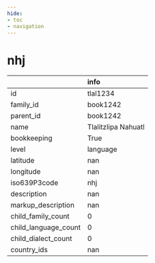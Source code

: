```yaml
---
hide:
- toc
- navigation
---
```

# nhj
|                      | info                |
|:---------------------|:--------------------|
| id                   | tlal1234            |
| family_id            | book1242            |
| parent_id            | book1242            |
| name                 | Tlalitzlipa Nahuatl |
| bookkeeping          | True                |
| level                | language            |
| latitude             | nan                 |
| longitude            | nan                 |
| iso639P3code         | nhj                 |
| description          | nan                 |
| markup_description   | nan                 |
| child_family_count   | 0                   |
| child_language_count | 0                   |
| child_dialect_count  | 0                   |
| country_ids          | nan                 |